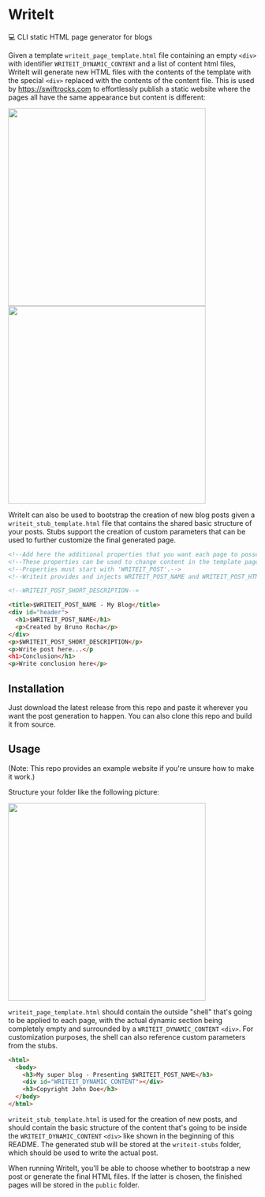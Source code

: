 # WriteIt
💻 CLI static HTML page generator for blogs

Given a template `writeit_page_template.html` file containing an empty `<div>` with identifier `WRITEIT_DYNAMIC_CONTENT` and a list of content html files, WriteIt will generate new HTML files with the contents of the template with the special `<div>` replaced with the contents of the content file. This is used by https://swiftrocks.com to effortlessly publish a static website where the pages all have the same appearance but content is different:

<img src="https://i.imgur.com/UiNjggR.png" width=400><img src="https://i.imgur.com/DzWE9kz.png" width=400>

WriteIt can also be used to bootstrap the creation of new blog posts given a `writeit_stub_template.html` file that contains the shared basic structure of your posts. Stubs support the creation of custom parameters that can be used to further customize the final generated page.

``` html
<!--Add here the additional properties that you want each page to possess.-->
<!--These properties can be used to change content in the template page or in the page itself as shown here.-->
<!--Properties must start with 'WRITEIT_POST'.-->
<!--Writeit provides and injects WRITEIT_POST_NAME and WRITEIT_POST_HTML_NAME by default.-->

<!--WRITEIT_POST_SHORT_DESCRIPTION-->

<title>$WRITEIT_POST_NAME - My Blog</title>
<div id="header">
  <h1>$WRITEIT_POST_NAME</h1>
  <p>Created by Bruno Rocha</p>
</div>
<p>$WRITEIT_POST_SHORT_DESCRIPTION</p>
<p>Write post here...</p
<h1>Conclusion</h1>
<p>Write conclusion here</p>
```

## Installation
Just download the latest release from this repo and paste it wherever you want the post generation to happen. You can also clone this repo and build it from source.

## Usage

(Note: This repo provides an example website if you're unsure how to make it work.)

Structure your folder like the following picture:

<img src="https://i.imgur.com/KyDHQr7.png" width=400>

`writeit_page_template.html` should contain the outside "shell" that's going to be applied to each page, with the actual dynamic section being completely empty and surrounded by a `WRITEIT_DYNAMIC_CONTENT` `<div>`. For customization purposes, the shell can also reference custom parameters from the stubs.

``` html
<html>
  <body>
    <h3>My super blog - Presenting $WRITEIT_POST_NAME</h3>
    <div id="WRITEIT_DYNAMIC_CONTENT"></div>
    <h3>Copyright John Doe</h3>
  </body>
</html>
```

`writeit_stub_template.html` is used for the creation of new posts, and should contain the basic structure of the content that's going to be inside the `WRITEIT_DYNAMIC_CONTENT` `<div>` like shown in the beginning of this README. The generated stub will be stored at the `writeit-stubs` folder, which should be used to write the actual post.

When running WriteIt, you'll be able to choose whether to bootstrap a new post or generate the final HTML files. If the latter is chosen, the finished pages will be stored in the `public` folder.
